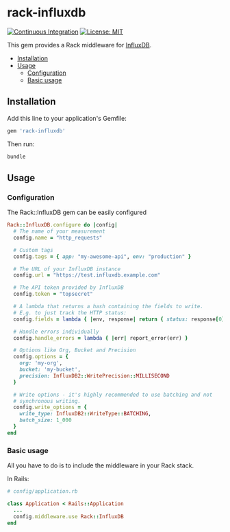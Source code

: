 # rack-influxdb

[![Continuous Integration](https://github.com/heychimpy/rack-influxdb/actions/workflows/test.yml/badge.svg?branch=master)](https://github.com/heychimpy/rack-influxdb/actions/workflows/test.yml)
[![License: MIT](https://img.shields.io/badge/License-MIT-yellow.svg)](https://opensource.org/licenses/MIT)



This gem provides a Rack middleware for [InfluxDB](https://github.com/influxdata/influxdb).

- [Installation](#installation)
- [Usage](#usage)
  - [Configuration](#configuration)
  - [Basic usage](#basic-usage)

## Installation

Add this line to your application's Gemfile:

```ruby
gem 'rack-influxdb'
```

Then run:

```ruby
bundle
```

## Usage

### Configuration
The Rack::InfluxDB gem can be easily configured

```ruby
Rack::InfluxDB.configure do |config|
  # The name of your measurement
  config.name = "http_requests"

  # Custom tags
  config.tags = { app: "my-awesome-api", env: "production" }

  # The URL of your InfluxDB instance
  config.url = "https://test.influxdb.example.com"

  # The API token provided by InfluxDB
  config.token = "topsecret"

  # A lambda that returns a hash containing the fields to write.
  # E.g. to just track the HTTP status:
  config.fields = lambda { |env, response| return { status: response[0] } }

  # Handle errors individually
  config.handle_errors = lambda { |err| report_error(err) }

  # Options like Org, Bucket and Precision
  config.options = {
    org: 'my-org',
    bucket: 'my-bucket',
    precision: InfluxDB2::WritePrecision::MILLISECOND
  }

  # Write options - it's highly recommended to use batching and not
  # synchronous writing.
  config.write_options = {
    write_type: InfluxDB2::WriteType::BATCHING,
    batch_size: 1_000
  }
end
```

### Basic usage
All you have to do is to include the middleware in your Rack stack. 

In Rails:

```ruby
# config/application.rb

class Application < Rails::Application
  ...
  config.middleware.use Rack::InfluxDB
end
```
